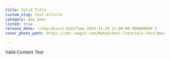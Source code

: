 ```yaml
---
title: Valid Title
custom_slug: test-article
category: gap_year
listed: true
release_date: !ruby/object:DateTime 2014-11-20 11:00:00.000000000 Z
cover_photo_path: https://cdn.rawgit.com/MakeSchool-Tutorials-Test/News_Tests/81aea3191a975efa1ac11388c542ea29b152db89/120042d5-9c3f-4f3f-97fa-b722a834441e/cover_photo.jpeg

---
```

Valid Content Text
